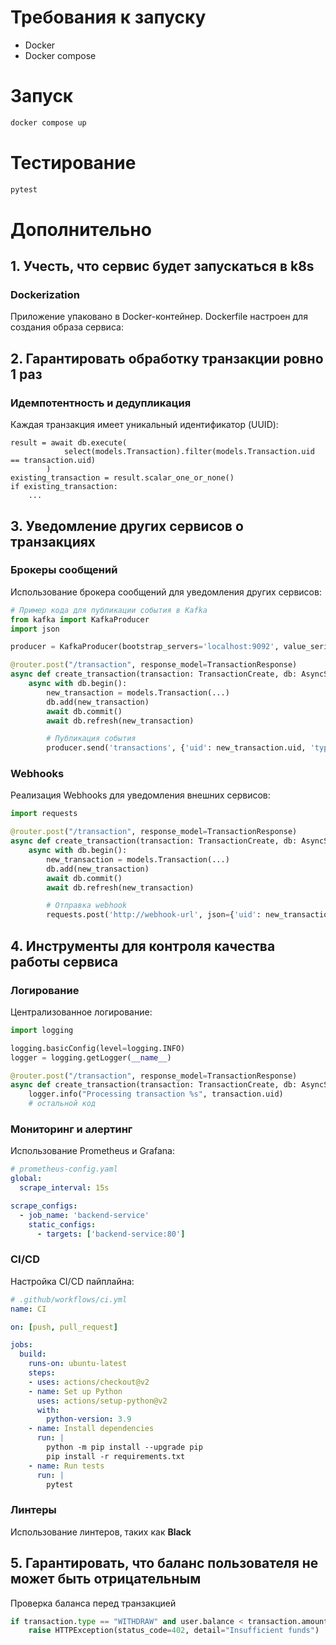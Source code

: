 # Требования к запуску
- Docker
- Docker compose

# Запуск
```bash
docker compose up
```

# Тестирование
```bash
pytest
```

# Дополнительно
## 1. Учесть, что сервис будет запускаться в k8s
### Dockerization
Приложение упаковано в Docker-контейнер. Dockerfile настроен для создания образа сервиса:

## 2. Гарантировать обработку транзакции ровно 1 раз
### Идемпотентность и дедупликация

Каждая транзакция имеет уникальный идентификатор (UUID):
```python3
result = await db.execute(
            select(models.Transaction).filter(models.Transaction.uid == transaction.uid)
        )
existing_transaction = result.scalar_one_or_none()
if existing_transaction:
    ...
```
## 3. Уведомление других сервисов о транзакциях
### Брокеры сообщений

Использование брокера сообщений для уведомления других сервисов:
```python
# Пример кода для публикации события в Kafka
from kafka import KafkaProducer
import json

producer = KafkaProducer(bootstrap_servers='localhost:9092', value_serializer=lambda v: json.dumps(v).encode('utf-8'))

@router.post("/transaction", response_model=TransactionResponse)
async def create_transaction(transaction: TransactionCreate, db: AsyncSession = Depends(get_async_db)):
    async with db.begin():
        new_transaction = models.Transaction(...)
        db.add(new_transaction)
        await db.commit()
        await db.refresh(new_transaction)

        # Публикация события
        producer.send('transactions', {'uid': new_transaction.uid, 'type': new_transaction.type, 'amount': new_transaction.amount})

```
### Webhooks

Реализация Webhooks для уведомления внешних сервисов:

```python
import requests

@router.post("/transaction", response_model=TransactionResponse)
async def create_transaction(transaction: TransactionCreate, db: AsyncSession = Depends(get_async_db)):
    async with db.begin():
        new_transaction = models.Transaction(...)
        db.add(new_transaction)
        await db.commit()
        await db.refresh(new_transaction)

        # Отправка webhook
        requests.post('http://webhook-url', json={'uid': new_transaction.uid, 'type': new_transaction.type, 'amount': new_transaction.amount})
```
## 4. Инструменты для контроля качества работы сервиса
### Логирование

Централизованное логирование:

```python
import logging

logging.basicConfig(level=logging.INFO)
logger = logging.getLogger(__name__)

@router.post("/transaction", response_model=TransactionResponse)
async def create_transaction(transaction: TransactionCreate, db: AsyncSession = Depends(get_async_db)):
    logger.info("Processing transaction %s", transaction.uid)
    # остальной код
```
### Мониторинг и алертинг

Использование Prometheus и Grafana:

```yaml
# prometheus-config.yaml
global:
  scrape_interval: 15s

scrape_configs:
  - job_name: 'backend-service'
    static_configs:
      - targets: ['backend-service:80']
```

### CI/CD

Настройка CI/CD пайплайна:

```yaml
# .github/workflows/ci.yml
name: CI

on: [push, pull_request]

jobs:
  build:
    runs-on: ubuntu-latest
    steps:
    - uses: actions/checkout@v2
    - name: Set up Python
      uses: actions/setup-python@v2
      with:
        python-version: 3.9
    - name: Install dependencies
      run: |
        python -m pip install --upgrade pip
        pip install -r requirements.txt
    - name: Run tests
      run: |
        pytest
```
### Линтеры
Использование линтеров, таких как **Black**

## 5. Гарантировать, что баланс пользователя не может быть отрицательным
Проверка баланса перед транзакцией
```python
if transaction.type == "WITHDRAW" and user.balance < transaction.amount:
    raise HTTPException(status_code=402, detail="Insufficient funds")
```

